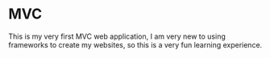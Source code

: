 # MVC
This is my very first MVC web application, I am very new to using frameworks to create my websites, so this is a very fun learning experience.
